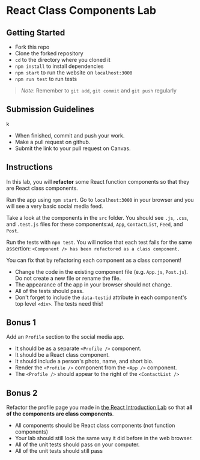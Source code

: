 # React Class Components Lab

## Getting Started

- Fork this repo
- Clone the forked repository
- `cd` to the directory where you cloned it
- `npm install` to install dependencies
- `npm start` to run the website on `localhost:3000`
- `npm run test` to run tests

> _Note_: Remember to `git add`, `git commit` and `git push` regularly

## Submission Guidelines
k
- When finished, commit and push your work.
- Make a pull request on github.
- Submit the link to your pull request on Canvas.

## Instructions

In this lab, you will **refactor** some React function components so that they are React class components.

Run the app using `npm start`. Go to `localhost:3000` in your browser and you will see a very basic social media feed.

Take a look at the components in the `src` folder. You should see `.js`, `.css`, and `.test.js` files for these components:`Ad`, `App`, `ContactList`, `Feed`, and `Post`.

Run the tests with `npm test`. You will notice that each test fails for the same assertion: `<Component /> has been refactored as a class component.`

You can fix that by refactoring each component as a class component!

- Change the code in the existing component file (e.g. `App.js`, `Post.js`). Do not create a new file or rename the file.
- The appearance of the app in your browser should not change.
- All of the tests should pass.
- Don't forget to include the `data-testid` attribute in each component's top level `<div>`. The tests need this!

## Bonus 1

Add an `Profile` section to the social media app.

- It should be as a separate `<Profile />` component.
- It should be a React class component.
- It should include a person's photo, name, and short bio.
- Render the `<Profile />` component from the `<App />` component.
- The `<Profile />` should appear to the right of the `<ContactList />`

## Bonus 2

Refactor the profile page you made in [the React Introduction Lab](https://github.com/joinpursuit/Pursuit-Core-Web-React-Introduction-Lab) so that **all of the components are class components**.

- All components should be React class components (not function components)
- Your lab should still look the same way it did before in the web browser.
- All of the unit tests should pass on your computer.
- All of the unit tests should still pass
